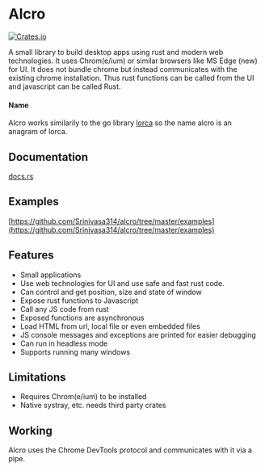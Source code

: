 # Alcro

[![Crates.io](https://img.shields.io/crates/v/alcro)](https://crates.io/crates/alcro)

A small library to build desktop apps using rust and modern web technologies. It uses Chrom(e/ium) or similar browsers like MS Edge (new) for UI. It does not bundle chrome but instead communicates with the existing chrome installation.
Thus rust functions can be called from the UI and javascript can be called Rust.

#### Name
Alcro works similarily to the go library [lorca](https://github.com/zserge/lorca) so the name alcro is an anagram of lorca.

## Documentation
[docs.rs](https://docs.rs/alcro/0.1.7/alcro/)

## Examples
[https://github.com/Srinivasa314/alcro/tree/master/examples](https://github.com/Srinivasa314/alcro/tree/master/examples)

## Features
* Small applications
* Use web technologies for UI and use safe and fast rust code.
* Can control and get position, size and state of window
* Expose rust functions to Javascript
* Call any JS code from rust
* Exposed functions are asynchronous
* Load HTML from url, local file or even embedded files
* JS console messages and exceptions are printed for easier debugging
* Can run in headless mode
* Supports running many windows

## Limitations
* Requires Chrom(e/ium) to be installed
* Native systray, etc. needs third party crates

## Working
Alcro uses the Chrome DevTools protocol and communicates with it via a pipe.
